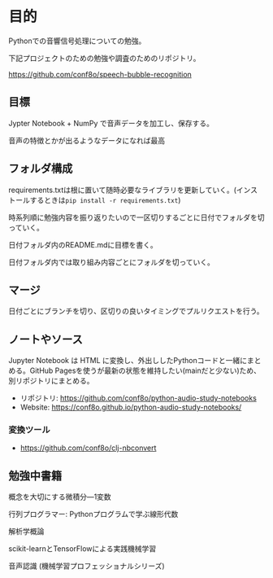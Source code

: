 ﻿# 目的

Pythonでの音響信号処理についての勉強。

下記プロジェクトのための勉強や調査のためのリポジトリ。

https://github.com/conf8o/speech-bubble-recognition

## 目標

Jypter Notebook + NumPy で音声データを加工し、保存する。

音声の特徴とかが出るようなデータになれば最高

## フォルダ構成

requirements.txtは根に置いて随時必要なライブラリを更新していく。(インストールするときは`pip install -r requirements.txt`)

時系列順に勉強内容を振り返りたいので一区切りするごとに日付でフォルダを切っていく。

日付フォルダ内のREADME.mdに目標を書く。

日付フォルダ内では取り組み内容ごとにフォルダを切っていく。

## マージ

日付ごとにブランチを切り、区切りの良いタイミングでプルリクエストを行う。

## ノートやソース

Jupyter Notebook は HTML に変換し、外出ししたPythonコードと一緒にまとめる。GitHub Pagesを使うが最新の状態を維持したい(mainだと少ない)ため、別リポジトリにまとめる。

* リポジトリ: https://github.com/conf8o/python-audio-study-notebooks
* Website: https://conf8o.github.io/python-audio-study-notebooks/ 

### 変換ツール

* https://github.com/conf8o/clj-nbconvert

## 勉強中書籍

概念を大切にする微積分―1変数

行列プログラマー: Pythonプログラムで学ぶ線形代数

解析学概論

scikit-learnとTensorFlowによる実践機械学習

音声認識 (機械学習プロフェッショナルシリーズ) 
